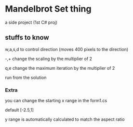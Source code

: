 # Mandelbrot Set thing
a side project (1st C# proj)

## stuffs to know

w,a,s,d to control direction (moves 400 pixels to the direction)

-,+ change the scaling by the multiplier of 2

q,e change the maximum iteration by the multiplier of 2

run from the solution

### Extra

you can change the starting x range in the form1.cs

default [-2.5,1]

y range is automatically calculated to match the aspect ratio
